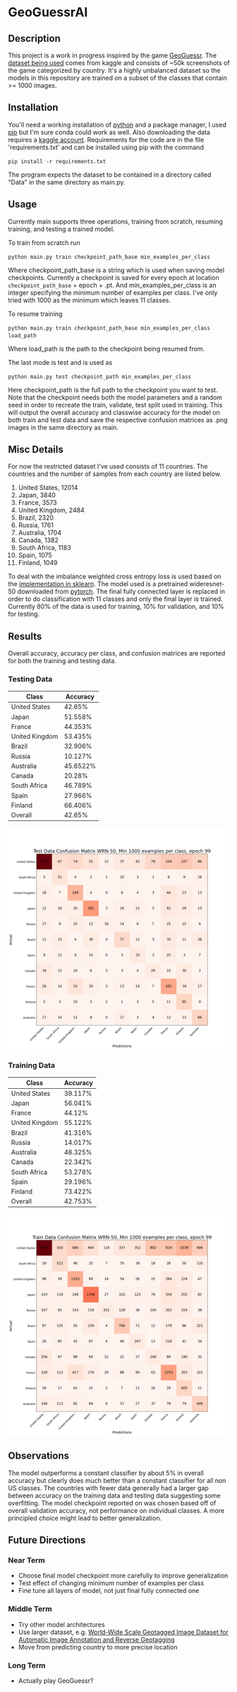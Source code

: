 # GeoGuessrAI

## Description 
This project is a work in progress inspired by the game [GeoGuessr](https://www.geoguessr.com/). The [dataset being used](https://www.kaggle.com/datasets/ubitquitin/geolocation-geoguessr-images-50k) comes from kaggle and consists of 
~50k screenshots of the game categorized by country. It's a highly unbalanced dataset so the models in this repository are trained on a subset of the classes
that contain >= 1000 images.  

## Installation 
You'll need a working installation of [python](https://www.python.org/downloads/) and a package manager, I used [pip](https://pip.pypa.io/en/stable/installation/) but I'm sure conda could work as well. 
Also downloading the data requires a [kaggle account](https://www.kaggle.com/). Requirements for the code are in the file 'requirements.txt' and can be installed using pip with the command 

`
pip install -r requirements.txt
`

The program expects the dataset to be contained in a directory called "Data" in the same directory as main.py. 

## Usage
Currently main supports three operations, training from scratch, resuming training, and testing a trained model.

To train from scratch run 

`
python main.py train checkpoint_path_base min_examples_per_class
`

Where checkpoint_path_base is a string which is used when saving model checkpoints. Currently a checkpoint is saved for every epoch at location `checkpoint_path_base` + epoch + .pt. And min_examples_per_class is an integer specifying the minimum number of examples per class. I've only tried with 1000 as the minimum which leaves 11 classes. 

To resume training

`
python main.py train checkpoint_path_base min_examples_per_class load_path
`

Where load_path is the path to the checkpoint being resumed from.

The last mode is test and is used as

`
python main.py test checkpoint_path min_examples_per_class
`

Here checkpoint_path is the full path to the checkpoint you want to test. Note that the checkpoint needs both the model parameters and a random seed in order to recreate
the train, validate, test split used in training. This will output the overall accuracy and classwise accuracy for the model on both train and test data and save the respective
confusion matrices as .png images in the same directory as main. 

## Misc Details 
For now the restricted dataset I've used consists of 11 countries. The countries and the number of samples from each country are listed below.
<ol>
    <li> United States, 12014
    <li> Japan, 3840
    <li> France, 3573
    <li> United Kingdom, 2484
    <li> Brazil, 2320
    <li> Russia, 1761
    <li> Australia, 1704
    <li> Canada, 1382
    <li> South Africa, 1183
    <li> Spain, 1075
    <li> Finland, 1049
</ol>

To deal with the imbalance weighted cross entropy loss is used based on the [implementation in sklearn](https://scikit-learn.org/stable/modules/generated/sklearn.utils.class_weight.compute_class_weight.html). The model used is a pretrained wideresnet-50 downloaded from [pytorch](https://pytorch.org/vision/master/models.html). The final fully 
connected layer is replaced in order to do classification with 11 classes and only the final layer is trained. Currently 80% of the data is used for training, 10% for validation, and 10% for testing. 


## Results
Overall accuracy, accuracy per class, and confusion matrices are reported for both the training and testing data.

### Testing Data

| Class  | Accuracy |
---------|----------|
United States | 42.65% |
Japan | 51.558% |
France | 44.353%
United Kingdom | 53.435%
Brazil | 32.906%
Russia | 10.127%
Australia | 45.6522%
Canada | 20.28%
South Africa | 46.789%
Spain | 27.966%
Finland | 66.406%
Overall | 42.65%

![image info](./test_conf_matrix_wrn_50_min_1000_examples_epoch_99.png)

### Training Data

| Class  | Accuracy |
---------|----------|
United States | 39.117% |
Japan | 56.041% |
France | 44.12%
United Kingdom | 55.122%
Brazil | 41.316%
Russia | 14.017%
Australia | 48.325%
Canada | 22.342%
South Africa | 53.278%
Spain | 29.196%
Finland | 73.422%
Overall | 42.753%

![image info](./train_conf_matrix_wrn_50_min_1000_examples_epoch_99.png )

## Observations
The model outperforms a constant classifier by about 5% in overall accuracy but clearly does much better than a constant classifier for all non US classes. 
The countries with fewer data generally had a larger gap between accuracy on the training data and testing data suggesting some overfitting. The model checkpoint reported on was chosen based
off of overall validation accuracy, not performance on individual classes. A more principled choice might lead to better generalization.

## Future Directions
### Near Term
<ul>
    <li> Choose final model checkpoint more carefully to improve generalization
    <li> Test effect of changing minimum number of examples per class </li>
    <li> Fine tune all layers of model, not just final fully connected one
</ul>

### Middle Term
<ul>
    <li> Try other model architectures
    <li> Use larger dataset, e.g. <a href="https://qualinet.github.io/databases/image/world_wide_scale_geotagged_image_dataset_for_automatic_image_annotation_and_reverse_geotagging/">World-Wide Scale Geotagged Image Dataset for Automatic Image Annotation and Reverse Geotagging</a></li>
    <li> Move from predicting country to more precise location
</ul>

### Long Term
<ul>
    <li> Actually play GeoGuessr?
</ul>